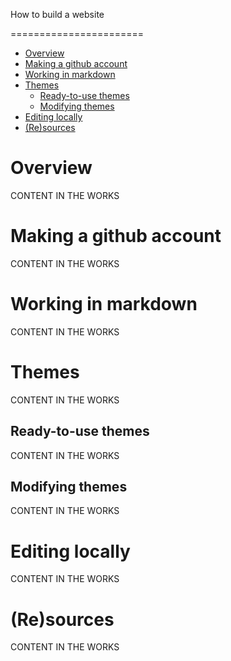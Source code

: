 How to build a website

=======================


  - [Overview](#overview)
  - [Making a github account](#making-a-github-account)
  - [Working in markdown](#working-in-markdown)
  - [Themes](#themes)
    - [Ready-to-use themes](#ready-to-use-themes)
    - [Modifying themes](#modifying-themes)
  - [Editing locally](#editing-locally)
  - [(Re)sources](#(re)sources)


# **Overview**

CONTENT IN THE WORKS

# **Making a github account**

CONTENT IN THE WORKS

# **Working in markdown**

CONTENT IN THE WORKS

# **Themes**

CONTENT IN THE WORKS

## Ready-to-use themes

CONTENT IN THE WORKS

## Modifying themes

CONTENT IN THE WORKS

# **Editing locally**

CONTENT IN THE WORKS

# **(Re)sources**

CONTENT IN THE WORKS

